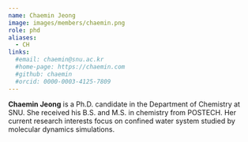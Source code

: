 ```yaml
---
name: Chaemin Jeong
image: images/members/chaemin.png
role: phd
aliases:
  - CH
links: 
  #email: chaemin@snu.ac.kr
  #home-page: https://chaemin.com
  #github: chaemin
  #orcid: 0000-0003-4125-7809
---
```


**Chaemin Jeong** is a Ph.D. candidate in the Department of Chemistry at SNU. She received his B.S. and M.S. in chemistry from POSTECH. Her current research interests focus on confined water system studied by molecular dynamics simulations.
